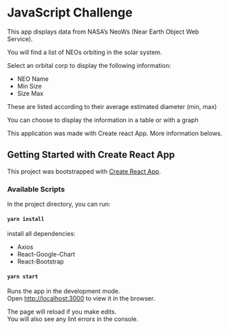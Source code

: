 # JavaScript Challenge

This app displays data from NASA’s NeoWs (Near Earth Object Web Service).

You will find a list of NEOs orbiting in the solar system.

Select an orbital corp to display the following information:

- NEO Name
- Min Size
- Size Max

These are listed according to their average estimated diameter (min, max)

You can choose to display the information in a table or with a graph

This application was made with Create react App. More information belows.

## Getting Started with Create React App

This project was bootstrapped with [Create React App](https://github.com/facebook/create-react-app).

### Available Scripts

In the project directory, you can run:

#### `yarn install`

install all dependencies:

- Axios
- React-Google-Chart
- React-Bootstrap

#### `yarn start`

Runs the app in the development mode.\
Open [http://localhost:3000](http://localhost:3000) to view it in the browser.

The page will reload if you make edits.\
You will also see any lint errors in the console.
